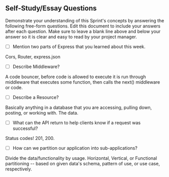 ## Self-Study/Essay Questions

Demonstrate your understanding of this Sprint's concepts by answering the following free-form questions. Edit this document to include your answers after each question. Make sure to leave a blank line above and below your answer so it is clear and easy to read by your project manager.

- [ ] Mention two parts of Express that you learned about this week.

Cors, Router, express.json

- [ ] Describe Middleware?

A code bouncer, before code is allowed to execute it is run through middleware that executes some function, then calls the next() middleware or code.

- [ ] Describe a Resource?

Basically anything in a database that you are accessing, pulling down, posting, or working with. The data.

- [ ] What can the API return to help clients know if a request was successful?

Status codes! 201, 200.

- [ ] How can we partition our application into sub-applications?

Divide the data/functionality by usage. Horizontal, Vertical, or Functional partitioning -- based on given data's schema, pattern of use, or use case, respectively.